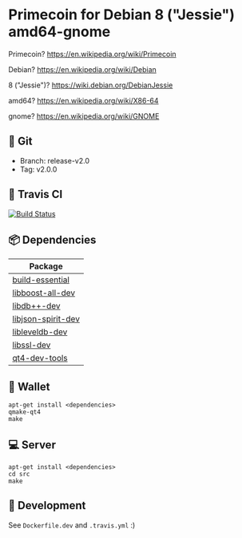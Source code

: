 # Primecoin for Debian 8 ("Jessie") amd64-gnome

Primecoin? https://en.wikipedia.org/wiki/Primecoin

Debian? https://en.wikipedia.org/wiki/Debian

8 ("Jessie")? https://wiki.debian.org/DebianJessie

amd64? https://en.wikipedia.org/wiki/X86-64

gnome? https://en.wikipedia.org/wiki/GNOME

## :open_file_folder: Git

- Branch: release-v2.0
- Tag: v2.0.0

## :construction_worker: Travis CI

[![Build Status](https://travis-ci.org/belovachap/primecoin-debian.svg?branch=release-v2.0)](https://travis-ci.org/belovachap/primecoin-debian)

## :package: Dependencies

| Package                                                                     |
| --------------------------------------------------------------------------- |
| [build-essential](https://packages.debian.org/jessie/build-essential)       |
| [libboost-all-dev](https://packages.debian.org/jessie/libboost-all-dev)     |
| [libdb++-dev](https://packages.debian.org/jessie/libdb++-dev)               |
| [libjson-spirit-dev](https://packages.debian.org/jessie/libjson-spirit-dev) |
| [libleveldb-dev](https://packages.debian.org/jessie/libleveldb-dev) |
| [libssl-dev](https://packages.debian.org/jessie/libssl-dev)                 |
| [qt4-dev-tools](https://packages.debian.org/jessie/qt4-dev-tools)           |

## :iphone: Wallet

```
apt-get install <dependencies>
qmake-qt4
make
```

## :computer: Server

```
apt-get install <dependencies>
cd src
make
```

## :wrench: Development

See `Dockerfile.dev` and `.travis.yml` :)
